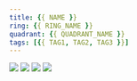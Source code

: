 ```yaml
---
title: {{ NAME }}
ring: {{ RING_NAME }}
quadrant: {{ QUADRANT_NAME }}
tags: [{{ TAG1, TAG2, TAG3 }}]
---
```


<!-- Related documentation if any   -->
<!-- Related tooling if any -->
<!-- Related infrastructure if any -->
<!-- Goto people -->

[![](https://img.shields.io/badge/documentation-0c7cba?logo=gitbook&logoColor=000&style=flat)](https://rvr06.github.io/c4-bootcamp/)
[![](https://img.shields.io/badge/tooling-ef8d22?logo=hackthebox&logoColor=000&style=flat)](https://rvr06.github.io/cornifer/)
[![](https://img.shields.io/badge/infrastructure-19967d?logo=serverfault&logoColor=000&style=flat)](https://github.com/rvr06/c4-bootcamp)
[![](https://img.shields.io/badge/goto%20person-834187?logo=ubuntu&logoColor=000&style=flat)](https://github.com/RVR06)

<!-- Focus on the contextual traits we used to make the decision, rather than the marketing paper of the technology.   -->
<!-- Should link to a matching `ADR` or `AAP` discussion to provide more insights. -->